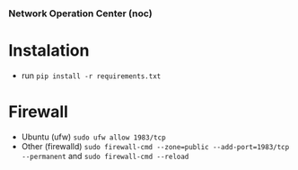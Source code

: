 ### Network Operation Center (noc)

# Instalation
- run `pip install -r requirements.txt`

# Firewall
- Ubuntu (ufw) `sudo ufw allow 1983/tcp`
- Other (firewalld) `sudo firewall-cmd --zone=public --add-port=1983/tcp --permanent` and `sudo firewall-cmd --reload`